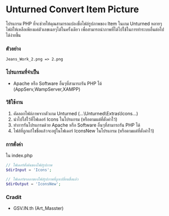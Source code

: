 # Unturned Convert Item Picture

โปรแกรม PHP ที่จะช่วยให้คุณสามารถแปลงชื่อไฟล์รูปภาพของ Item ในเกม Unturned หลายๆไฟล์ให้เหลือเพียงแค่ตัวเลขเฉยๆได้ในครั้งเดียว
เพื่อสามารถนำภาพที่ได้ไปใช้ในการทำระบบอื่นต่อไปได้ง่ายขึ้น

### ตัวอย่าง

    Jeans_Work_2.png => 2.png
    
### โปรแกรมที่จำเป็น
     
* Apache หรือ Software อื่นๆที่สามารถรัน PHP ได้ (AppServ,WampServer,XAMPP)
    
### วิธีใช้งาน

1. คัดลอกไฟล์ภาพจากตัวเกม Unturned (...\Unturned\Extras\Icons\...)
2. นำไปใส่ใว้ที่โฟเดอร์ Icons ในโปรแกรม (หรือตามแต่ที่ตั่งค่าใว้)
3. ทำการรันโปรแกรมด้วย Apache หรือ Software อื่นๆที่สามารถรัน PHP ได้
4. ไฟล์ที่ถูกแก้ใขชื่อแล้วจะอยู่ในโฟเดอร์ IconsNew ในโปรแกรม (หรือตามแต่ที่ตั่งค่าใว้)

### การตั่งค่า

ใน index.php

~~~php
// โฟเดอร์ตั้งต้นของไฟล์รูปภาพ
$dirInput = 'Icons';

// โฟเดอร์ขาออกของไฟล์รูปภาพที่ถูกเปลี่ยนชื่อแล้ว
$dirOutput = 'IconsNew';
~~~

### Cradit

* GSV.IN.th (Art_Masster)

